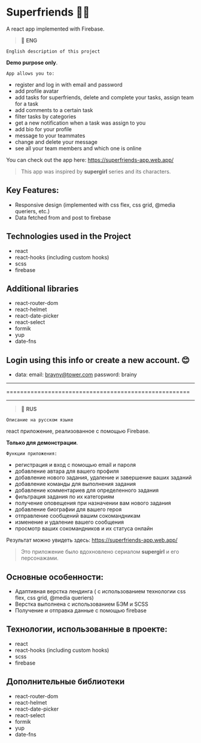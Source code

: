# Superfriends 🦸‍♀️ 

A react app implemented with Firebase.

> :space_invader: **ENG**

``` English description of this project ```

**Demo purpose only**.

`App allows you to:`
- register and log in with email and password
- add profile avatar
- add tasks for superfriends, delete and complete your tasks, assign team for a task
- add comments to a certain task
- filter tasks by categories
- get a new notification when a task was assign to you
- add bio for your profile
- message to your teammates
- change and delete your message
- see all your team members and which one is online

You can check out the app here:
https://superfriends-app.web.app/

>  This app was inspired by **supergirl** series and its characters.

## Key Features:
- Responsive design (implemented with css flex, css grid, @media queriers, etc.)
- Data fetched from and post to firebase

## Technologies used in the Project
- react
- react-hooks (including custom hooks)
- scss
- firebase

## Additional  libraries
- react-router-dom
- react-helmet
- react-date-picker
- react-select
- formik
- yup
- date-fns

## Login using this info or create a new account. 😊
- data: 
  email: brayny@tower.com
  password: brainy


---

=====================================================

---


> :space_invader: **RUS**

``` Описание на русском языке ```

react приложение, реализованное с помощью Firebase.

**Только для демонстрации**.

`Функции приложения:`
- регистрация и вход с помощью email и пароля
- добавление автара для вашего профиля
- добавление нового задания, удаление и завершение ваших заданий
- добавление команды для выполнения задания
- добавление комментариев для определенного задания
- фильтрация задания по их категориям
- получение оповещения при назначении вам нового задания
- добавление биографии для вашего героя
- отправление сообщений вашим сокомандникам
- изменение и удаление вашего сообщения
- просмотр ваших сокомандников и их статуса онлайн

Результат можно увидеть здесь:
https://superfriends-app.web.app/

>  Это приложение было вдохновлено сериалом **supergirl** и его персонажами.


## Основные особенности:
- Адаптивная верстка лендинга ( с использованием технологии css flex, css grid, @media queriers)
- Верстка выполнена с использованием БЭМ и SCSS
- Получение и отправка данные с помощью firebase

## Технологии, использованные в проекте:
- react
- react-hooks (including custom hooks)
- scss
- firebase

## Дополнительные библиотеки
- react-router-dom
- react-helmet
- react-date-picker
- react-select
- formik
- yup
- date-fns
